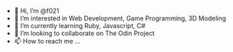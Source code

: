 - 👋 Hi, I’m @f021
- 👀 I’m interested in Web Development, Game Programming, 3D Modeling
- 🌱 I’m currently learning Ruby, Javascript, C#
- 💞️ I’m looking to collaborate on The Odin Project
- 📫 How to reach me ...

<!---
f021/f021 is a ✨ special ✨ repository because its `README.md` (this file) appears on your GitHub profile.
You can click the Preview link to take a look at your changes.
--->
